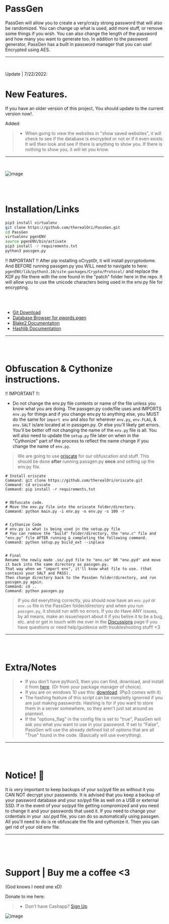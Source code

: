 # PassGen
PassGen will allow you to create a very/crazy strong password that will also be randomized.
You can change up what is used, add more stuff, or remove some things if you wish. You can also change the length of the password and how many you want to generate too. In addition to the password generator, PassGen has a built in password manager that you can use! Encrypted using AES.
__ __

<br />

Update | 7/22/2022:
# New Features.
If you have an older version of this project, You should update to the current version now!.

Added:
> - When going to view the websites in "show saved websites", it will check to see if the database is encrypted or not or if it even exists. It will then look and see if there is anything to show you. If there is nothing to show you, it will let you know.
__ __

<br />

![image](https://user-images.githubusercontent.com/45724082/162041412-537d797a-0fa4-4d9e-8e9f-f3635b19e160.png)





<br />
<br />

# Installation/Links

```zsh
pip3 install virtualenv
git clone https://github.com/therealOri/PassGen.git
cd PassGen
virtualenv pgenENV
source pgenENV/bin/activate
pip3 install -r requirements.txt
python3 passgen.py
```

 ‼️ IMPORTANT ‼️
After pip installing oCrypt0r, it will install pycryptodome. And BEFORE running passgen.py you WILL need to navigate to here: `pgenENV/lib/python3.10/site-packages/Crypto/Protocol/` and replace the KDF.py file there with the one found in the "patch" folder here in the repo. It will allow you to use the unicode characters being used in the env.py file for encrypting.

<br />
<br />

- [Git Download](https://git-scm.com/downloads)
- [Database Browser for pwords.pgen](https://sqlitebrowser.org/dl/)
- [Blake2 Documentation](https://www.blake2.net)
- [Hashlib Documentation](https://docs.python.org/3/library/hashlib.html)
__ __

<br />
<br />

# Obfuscation & Cythonize instructions.
!! IMPORTANT !!: 
- Do not change the env.py file contents or name of the file unless you know what you are doing. The passgen.py code/file uses and IMPORTS `env.py` for things and if you change env.py to anything else, you MUST do the same for `import env` and also for wherever `env.py`, `env.FLAG`, & `env.SALT` is/are located at in passgen.py. Or else you'll likely get errors. You'll be better off not changing the name of the `env.py` file is all. You will also need to update the `setup.py` file later on when in the "Cythonize" part of the process to reflect the name change if you change the name of `env.py`.

> We are going to use [oriscate](https://github.com/therealOri/oriscate) for our obfuscation and stuff. This should be done **after** running passgen.py **once** and setting up the env.py file.
```
# Install oriscate
Command: git clone https://github.com/therealOri/oriscate.git
Command: cd oriscate
Command: pip install -r requirements.txt


# Obfuscate code.
# Move the env.py file into the oriscate folder/directory.
Command: python main.py -i env.py -o env.py -s 100 -r


# Cythonize Code
# env.py is what is being used in the setup.py file
# You can remove the "build" folder/directory, the "env.c" file and "env.py" file AFTER running & completing the following command.
Command: python setup.py build_ext --inplace


# Final
Rename the newly made .so/.pyd file to "env.so" OR "env.pyd" and move it back into the same directory as passgen.py. 
That way when we "import env", it'll know what file to use. (that contains your SALT and PASS).
Then change directory back to the PassGen folder/directory, and run passgen.py again.
Command: cd ..
Command: python passgen.py
```
> If you did everything correctly, you should now have an `env.pyd` or `env.so` file in the PassGen folder/directory and when you run `passgen.py`, it should run with no errors.
> If you do Have ANY issues, by all means, make an issue/report about it if you belive it to be a bug, etc. and or get in touch with me over in the [Discussions](https://github.com/therealOri/PassGen/discussions/10) page if you have questions or need help/guidence with troubleshooting stuff! <3
__ __

<br />
<br />

# Extra/Notes
> - If you don't have python3, then you can find, download, and install it from [here](https://www.python.org/downloads/). (Or from your package manager of choice).
> - If you are on windows 10 use this: [download](https://www.python.org/ftp/python/3.10.5/python-3.10.5-amd64.exe). (Pip3 comes with it)
> - The hashing feature of this script can be completly ignorred if you are just making passwords. Hashing is for if you want to store them in a server somewhere, so they aren't just sat around as plaintext.
> - If the "options_flag" in the config file is set to "true", PassGen will ask you what you want to use in your password. If set to "False", PassGen will use the already defined list of options that are all "True" found in the code. (Basically will use everything).
__ __

<br />
<br />

# Notice! 💢
It is very important to keep backups of your so/pyd file as without it you CAN NOT decrypt your passwords. It is advised that you keep a backup of your password database and your so/pyd file as well on a USB or external SSD. If in the event of your so/pyd file getting compromized and you need to change it and your passwords that used it. If you need to change your crdentials in your .so/.pyd file, you can do so automatically using passgen. All you'll need to do is re obfuscate the file and cythonize it. Then you can get rid of your old env file.
__ __


<br />
<br />
<br />

# Support  |  Buy me a coffee <3
(God knows I need one xD)

Donate to me here:
> - Don't have Cashapp? [Sign Up](https://cash.app/app/TKWGCRT)

![image](https://user-images.githubusercontent.com/45724082/158000721-33c00c3e-68bb-4ee3-a2ae-aefa549cfb33.png)
